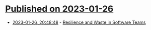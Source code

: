 # [Published on 2023-01-26](index.md)

* [2023-01-26, 20:48:48](https://news.ycombinator.com/item?id=34538604) - [Resilience and Waste in Software Teams](https://jessitron.com/2023/01/16/resilience-and-waste-in-software-teams/)
